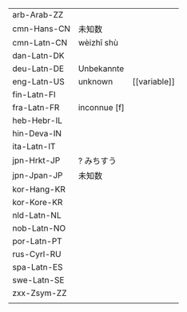 | | | |
|-|-|-|
| arb-Arab-ZZ |  |  |
| cmn-Hans-CN | 未知数 |  |
| cmn-Latn-CN | wèizhī shù |  |
| dan-Latn-DK |  |  |
| deu-Latn-DE | Unbekannte |  |
| eng-Latn-US | unknown | [[variable]] |
| fin-Latn-FI |  |  |
| fra-Latn-FR | inconnue [f] |  |
| heb-Hebr-IL |  |  |
| hin-Deva-IN |  |  |
| ita-Latn-IT |  |  |
| jpn-Hrkt-JP | ? みちすう |  |
| jpn-Jpan-JP | 未知数 |  |
| kor-Hang-KR |  |  |
| kor-Kore-KR |  |  |
| nld-Latn-NL |  |  |
| nob-Latn-NO |  |  |
| por-Latn-PT |  |  |
| rus-Cyrl-RU |  |  |
| spa-Latn-ES |  |  |
| swe-Latn-SE |  |  |
| zxx-Zsym-ZZ |  |  |
|  |  |  |
